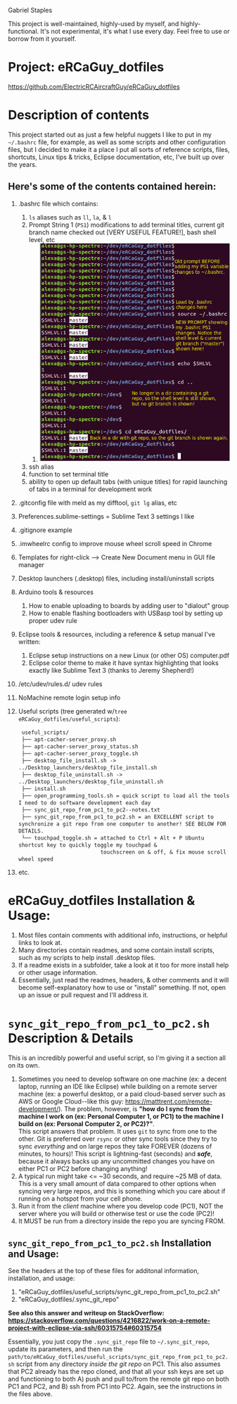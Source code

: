 Gabriel Staples

This project is well-maintained, highly-used by myself, and highly-functional. It's not experimental, it's what I use every day. Feel free to use or borrow from it yourself. 

# Project: eRCaGuy_dotfiles
https://github.com/ElectricRCAircraftGuy/eRCaGuy_dotfiles

# Description of contents
This project started out as just a few helpful nuggets I like to put in my `~/.bashrc` file, for example, as well as some scripts and other configuration files, but I decided to make it a place I put all sorts of reference scripts, files, shortcuts, Linux tips & tricks, Eclipse documentation, etc, I've built up over the years. 

## Here's some of the contents contained herein:
1. .bashrc file which contains:
    1. `ls` aliases such as `ll`, `la`, & `l`
    1. Prompt String 1 (`PS1`) modifications to add terminal titles, current git branch name checked out [VERY USEFUL FEATURE!], bash shell level, etc
        1. ![bash shell terminal prompt showing current git branch!](./bashrc_sample_terminal_prompt.png)
    1. ssh alias
    1. function to set terminal title
    1. ability to open up default tabs (with unique titles) for rapid launching of tabs in a terminal for development work
1. .gitconfig file with meld as my difftool, `git lg` alias, etc
1. Preferences.sublime-settings = Sublime Text 3 settings I like
1. .gitignore example
1. .imwheelrc config to improve mouse wheel scroll speed in Chrome
1. Templates for right-click --> Create New Document menu in GUI file manager
1. Desktop launchers (.desktop) files, including install/uninstall scripts
1. Arduino tools & resources
    1. How to enable uploading to boards by adding user to "dialout" group
    1. How to enable flashing bootloaders with USBasp tool by setting up proper udev rule
1. Eclipse tools & resources, including a reference & setup manual I've written:
    1. Eclipse setup instructions on a new Linux (or other OS) computer.pdf
    1. Eclipse color theme to make it have syntax highlighting that looks exactly like Sublime Text 3 (thanks to Jeremy Shepherd!)
1. /etc/udev/rules.d/ udev rules
1. NoMachine remote login setup info
1. Useful scripts (tree generated w/`tree eRCaGuy_dotfiles/useful_scripts`):

        useful_scripts/
        ├── apt-cacher-server_proxy.sh
        ├── apt-cacher-server_proxy_status.sh
        ├── apt-cacher-server_proxy_toggle.sh
        ├── desktop_file_install.sh -> ../Desktop_launchers/desktop_file_install.sh
        ├── desktop_file_uninstall.sh -> ../Desktop_launchers/desktop_file_uninstall.sh
        ├── install.sh
        ├── open_programming_tools.sh = quick script to load all the tools I need to do software development each day
        ├── sync_git_repo_from_pc1_to_pc2--notes.txt
        ├── sync_git_repo_from_pc1_to_pc2.sh = an EXCELLENT script to synchronize a git repo from one computer to another! SEE BELOW FOR DETAILS.
        └── touchpad_toggle.sh = attached to Ctrl + Alt + P Ubuntu shortcut key to quickly toggle my touchpad & 
                                 touchscreen on & off, & fix mouse scroll wheel speed

1. etc.

# eRCaGuy_dotfiles Installation & Usage:
1. Most files contain comments with additional info, instructions, or helpful links to look at.
2. Many directories contain readmes, and some contain install scripts, such as my scripts to help install .desktop files. 
3. If a readme exists in a subfolder, take a look at it too for more install help or other usage information. 
4. Essentially, just read the readmes, headers, & other comments and it will become self-explanatory how to use or "install" something. If not, open up an issue or pull request and I'll address it. 

# `sync_git_repo_from_pc1_to_pc2.sh` Description & Details

This is an incredibly powerful and useful script, so I'm giving it a section all on its own. 

1. Sometimes you need to develop software on one machine (ex: a decent laptop, running an IDE like Eclipse) 
   while building on a remote server machine (ex: a powerful desktop, or a paid cloud-based server such as 
   AWS or Google Cloud--like this guy: https://matttrent.com/remote-development/). The problem, however, 
   is **"how do I sync from the machine I work on (ex: Personal Computer 1, or PC1) to the machine I build on
   (ex: Personal Computer 2, or PC2)?"**.  
   This script answers that problem. It uses `git` to sync from one to the other. Git is 
   preferred over `rsync` or other sync tools since they try to sync *everything* and on large repos 
   they take FOREVER (dozens of minutes, to hours)! This script is lightning-fast (seconds) and 
   ***safe***, because it always backs up any uncommitted changes you have on either PC1 or PC2
   before changing anything!
1. A typical run might take <= ~30 seconds, and require ~25 MB of data. This is a very small amount of data compared to other options when syncing very large repos, and this is something which you care about if running on a hotspot from your cell phone.
1. Run it from the *client* machine where you develop code (PC1), NOT the server where you will build or otherwise test or use the code (PC2)!
1. It MUST be run from a directory inside the repo you are syncing FROM.

## `sync_git_repo_from_pc1_to_pc2.sh` Installation and Usage:
See the headers at the top of these files for additonal information, installation, and usage:

1. "eRCaGuy_dotfiles/useful_scripts/sync_git_repo_from_pc1_to_pc2.sh"
2. "eRCaGuy_dotfiles/.sync_git_repo"

**See also this answer and writeup on StackOverflow: https://stackoverflow.com/questions/4216822/work-on-a-remote-project-with-eclipse-via-ssh/60315754#60315754**

Essentially, you just copy the `.sync_git_repo` file to `~/.sync_git_repo`, update its parameters, and then run the `path/to/eRCaGuy_dotfiles/useful_scripts/sync_git_repo_from_pc1_to_pc2.sh` script from any directory *inside the git repo* on PC1. This also assumes that PC2 already has the repo cloned, and that all your ssh keys are set up and functioning to both A) push and pull to/from the remote git repo on both PC1 and PC2, and B) ssh from PC1 into PC2. Again, see the instructions in the files above. 
